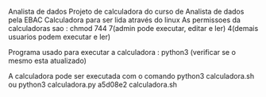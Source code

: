 Analista de dados
 Projeto de calculadora do curso de Analista de dados pela EBAC
Calculadora para ser lida através do linux
As permissoes da calculadoras sao :
chmod 744 7(admin pode executar, editar e ler) 4(demais usuarios podem executar e ler)

Programa usado para executar
a calculadora : python3 (verificar se o mesmo esta atualizado)

A calculadora pode ser executada com o comando python3 calculadora.sh ou
python3 calculadora.py
a5d08e2
calculadora.sh

